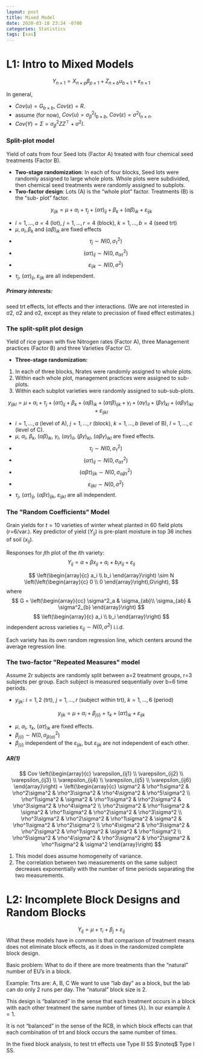 ```yaml
---
layout: post
title: Mixed Model
date: 2020-03-18 23:24 -0700
categories: Statistics
tags: [sas]
---
```


# L1: Intro to Mixed Models
$$
Y_{n\times 1} = X_{n\times p}\beta_{p\times 1} + Z_{n\times b}u_{b\times 1} + \varepsilon_{n\times 1}
$$

In general,
* $Cov(u) = G_{b\times b}$, $Cov(\varepsilon) = R$.
* assume (for now), $Cov(u) = \sigma_{\beta}^2 I_{b\times b}$, $Cov(\varepsilon) = \sigma^2I_{n\times n}$.
* $Cov(Y) = \Sigma = \sigma^2_{\beta}ZZ^{\top} + \sigma^2I$.

### Split-plot model
Yield of oats from four Seed lots (Factor A) treated with four chemical seed treatments (Factor B).

* **Two-stage randomization**: In each of four blocks, Seed lots were randomly assigned to large whole plots. Whole plots were subdivided, then chemical seed treatments were randomly assigned to subplots.
* **Two-factor design**: Lots (A) is the “whole plot” factor. Treatments (B) is the “sub- plot” factor.

$$
y_{ijk} = \mu + \alpha_i + \tau_j + (\alpha\tau)_{ij} + \beta_k + (\alpha\beta)_{ik} + \varepsilon_{ijk}
$$
* $i=1,\ldots,a=4$ (lot), $j=1,\ldots,r=4$ (block), $k=1,\ldots,b=4$ (seed trt)
* $\mu, \alpha_i, \beta_k$ and $(\alpha\beta)_{ik}$ are fixed effects
* $$\tau_j \sim N(0,\sigma^2_{\tau})$$
* $$(\alpha\tau)_{ij} \sim N(0,\sigma_{\alpha\tau}^2)$$
* $$\varepsilon_{ijk} \sim N(0,\sigma^2)$$
* $\tau_j$, $(\alpha\tau)_{ij}$, $\varepsilon_{ijk}$ are all independent.


##### Primary interests:
seed trt effects, lot effects and ther interactions. (We are not interested in σ2, σ2 and σ2, except
as they relate to precission of fixed effect estimates.)

### The split-split plot design
Yield of rice grown with five Nitrogen rates (Factor A), three Management practices (Factor B) and three Varieties (Factor C).

* **Three-stage randomization:**
1. In each of three blocks, Nrates were randomly assigned to whole plots.
2. Within each whole plot, management practices were assigned to sub-plots.
3. Within each subplot varieties were randomly assigned to sub-sub-plots.

$$
y_{ijkl} = \mu + \alpha_i + \tau_j + (\alpha\tau)_{ij} + \beta_k + (\alpha\beta)_{ik} + (\alpha\tau\beta)_{ijk} + \gamma_l + (\alpha\gamma)_{il} + (\beta\gamma)_{kl} + (\alpha\beta\gamma)_{ikl} + \varepsilon_{ijkl}
$$
* $i=1,\ldots,a$ (level of A), $j=1,\ldots,r$ (block), $k=1,\ldots,b$ (level of B), $l=1,\ldots,c$ (level of C).
* $\mu$, $\alpha_i$, $\beta_k$, $(\alpha\beta)_{ik}$, $\gamma_l$, $(\alpha\gamma)_{il}$, $(\beta\gamma)_{kl}$, $(\alpha\beta\gamma)_{ikl}$ are fixed effects.
* $$\tau_j \sim N(0,\sigma^2_{\tau})$$
* $$(\alpha\tau)_{ij} \sim N(0,\sigma^2_{\alpha\tau})$$
* $$(\alpha\beta\tau)_{ijk} \sim N(0,\sigma^2_{\alpha\beta\tau})$$
* $$\varepsilon_{ijkl} \sim N(0,\sigma^2)$$
* $\tau_j$, $(\alpha\tau)_{ij}$, $(\alpha\beta\tau)_{ijk}$, $\varepsilon_{ijkl}$ are all independent.


### The "Random Coefficients" Model
Grain yields for $t=10$ varieties of winter wheat planted in 60 field plots (r=6/var.).
Key predictor of yield $(Y_{ij})$ is pre-plant moisture in top 36 inches of soil $(x_{ij})$.

Responses for $j$th plot of the $i$th variety:
$$
Y_{ij} = \alpha + \beta x_{ij} + a_i + b_ix_{ij} + \varepsilon_{ij}
$$

$$
\left(\begin{array}{c}
a_i \\
b_i
\end{array}\right) \sim N
\left(\left(\begin{array}{c}
0 \\
0
\end{array}\right),G\right),
$$
where
$$ G =
\left(\begin{array}{cc}
\sigma^2_a & \sigma_{ab}\\
\sigma_{ab} & \sigma^2_{b}
\end{array}\right)
$$
$$
\left(\begin{array}{c}
a_i \\
b_i
\end{array}\right)
$$ independent across varieties
$\varepsilon_{ij}\sim N(0,\sigma^2)$ i.i.d.

Each variety has its own random regression line, which centers around the average regression line.

### The two-factor "Repeated Measures" model
Assume 2r subjects are randomly split between a=2 treatment groups, r=3
subjects per group. Each subject is measured sequentially over b=6 time periods.

* $y_{ijk}$: $i=1,2$ (trt), $j=1,\ldots,r$ (subject within trt), $k=1,\ldots,6$ (period)

$$
y_{ijk} = \mu + \alpha_i + \beta_{j(i)} + \tau_k + (\alpha\tau)_{ik} + \varepsilon_{ijk}
$$
* $\mu$, $\alpha_i$, $\tau_k$, $(\alpha\tau)_{ik}$ are fixed effects.
* $\beta_{j(i)} \sim N(0,\sigma^2_{\beta(\alpha)})$
* $\beta_{j(i)}$ independent of the $\varepsilon_{ijk}$, but $\varepsilon_{ijk}$ are not independent of each other.

##### AR(1)

$$ Cov
\left(\begin{array}{c}
\varepsilon_{ij1} \\
\varepsilon_{ij2} \\
\varepsilon_{ij3} \\
\varepsilon_{ij4} \\
\varepsilon_{ij5} \\
\varepsilon_{ij6}
\end{array}\right) =
\left(\begin{array}{c}
      \sigma^2 & \rho^1\sigma^2 & \rho^2\sigma^2 & \rho^3\sigma^2 & \rho^4\sigma^2 & \rho^5\sigma^2 \\
\rho^1\sigma^2 &       \sigma^2 & \rho^1\sigma^2 & \rho^2\sigma^2 & \rho^3\sigma^2 & \rho^4\sigma^2 \\
\rho^2\sigma^2 & \rho^1\sigma^2 &       \sigma^2 & \rho^1\sigma^2 & \rho^2\sigma^2 & \rho^3\sigma^2 \\
\rho^3\sigma^2 & \rho^2\sigma^2 & \rho^1\sigma^2 &       \sigma^2 & \rho^1\sigma^2 & \rho^2\sigma^2 \\
\rho^4\sigma^2 & \rho^3\sigma^2 & \rho^2\sigma^2 & \rho^1\sigma^2 &       \sigma^2 & \rho^1\sigma^2 \\
\rho^5\sigma^2 & \rho^4\sigma^2 & \rho^3\sigma^2 & \rho^2\sigma^2 & \rho^1\sigma^2 &       \sigma^2  
\end{array}\right)
$$

1. This model does assume homogeneity of variance.
2. The correlation between two measurements on the same subject decreases
exponentially with the number of time periods separating the two measurements.


# L2: Incomplete Block Designs and Random Blocks
$$
Y_{ij} = \mu + \tau_i + \beta_j + \varepsilon_{ij}
$$
What these models have in common is that comparison of treatment means does not eliminate block effects, as it does in the randomized complete block design.

Basic problem: What to do if there are more treatments than the “natural” number of EU’s in a block.

Example: Trts are: A, B, C We want to use “lab day” as a block, but the lab can do only 2 runs per day. The “natural” block size is 2.

This design is “balanced” in the sense that each treatment occurs in a block
with each other treatment the same number of times ($\lambda$). In our example $\lambda=1$.

It is not “balanced” in the sense of the RCB, in which block effects can that each combination of trt and block occurs the same number of times.

In the fixed block analysis, to test trt effects use Type III SS $\noteq$ Type I SS.
